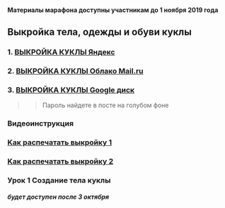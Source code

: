 #### Материалы марафона доступны участникам до 1 ноября 2019 года


## Выкройка тела, одежды и обуви куклы 
 
### 1. [ВЫКРОЙКА КУКЛЫ Яндекс](https://yadi.sk/d/0OMxmv8JxOMUQA)
 
### 2. [ВЫКРОЙКА КУКЛЫ Облако Mail.ru](https://cloud.mail.ru/public/2CHK/4GRXeyvLG)
 
### 3. [ВЫКРОЙКА КУКЛЫ Google диск](https://drive.google.com/file/d/1C8IMdlms3mbIGPbxlmFS5ULkajvtfETZ/view?usp=sharing)
 
>> Пароль найдете в посте на голубом фоне 
 
### Видеоинструкция

### [Kак распечатать выкройку 1](https://youtu.be/-pD-CA23ALA)
### [Kак распечатать выкройку 2](https://youtu.be/w7LxMWOIVJg)
 
 

### Урок 1 Создание тела куклы
##### будет доступен после 3 октября

 
